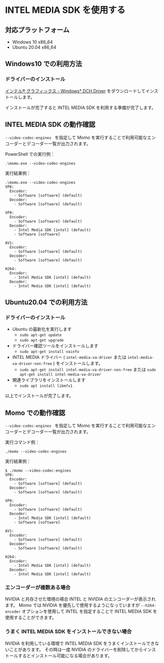 # INTEL MEDIA SDK を使用する

## 対応プラットフォーム

- Windows 10 x86_64
- Ubuntu 20.04 x86_64

## Windows10 での利用方法

### ドライバーのインストール

[インテル® グラフィックス - Windows* DCH Driver](https://www.intel.co.jp/content/www/jp/ja/download/19344/intel-graphics-windows-dch-drivers.html) をダウンロードしてインストールします。

インストールが完了すると INTEL MEDIA SDK を利用する準備が完了します。

## INTEL MEDIA SDK の動作確認

`--video-codec-engines ` を指定して Momo を実行することで利用可能なエンコーダーとデコーダー一覧が出力されます。

PowerShell での実行例：
```
.\momo.exe --video-codec-engines
```

実行結果例：
```
.\momo.exe --video-codec-engines
VP8:
  Encoder:
    - Software [software] (default)
  Decoder:
    - Software [software] (default)

VP9:
  Encoder:
    - Software [software] (default)
  Decoder:
    - Intel Media SDK [intel] (default)
    - Software [software]

AV1:
  Encoder:
    - Software [software] (default)
  Decoder:
    - Software [software] (default)

H264:
  Encoder:
    - Intel Media SDK [intel] (default)
  Decoder:
    - Intel Media SDK [intel] (default)
```

## Ubuntu20.04 での利用方法

### ドライバーのインストール

- Ubuntu の最新化を実行します
    - `sudo apt-get update`
    - `sudo apt-get upgrade`
- ドライバー確認ツールをインストールします
    - `sudo apt-get install vainfo`
- INTEL MEDIA ドライバー ( `intel-media-va-driver` または `intel-media-va-driver-non-free` ) をインストールします。
    - `sudo apt-get install intel-media-va-driver-non-free`
    または `sudo apt-get install intel-media-va-driver`
- 関連ライブラリをインストールします
    - `sudo apt install libmfx1`

以上でインストールが完了します。

## Momo での動作確認

`--video-codec-engines ` を指定して Momo を実行することで利用可能なエンコーダーとデコーダー一覧が出力されます。

実行コマンド例：
```
./momo --video-codec-engines
```

実行結果例：
```
$ ./momo --video-codec-engines
VP8:
  Encoder:
    - Software [software] (default)
  Decoder:
    - Software [software] (default)

VP9:
  Encoder:
    - Software [software] (default)
  Decoder:
    - Intel Media SDK [intel] (default)
    - Software [software]

AV1:
  Encoder:
    - Software [software] (default)
  Decoder:
    - Software [software] (default)

H264:
  Encoder:
    - Intel Media SDK [intel] (default)
  Decoder:
    - Intel Media SDK [intel] (default)
```

### エンコーダーが複数ある場合

NVIDIA と共存させた環境の場合 INTEL と NVIDIA のエンコーダーが表示されます。
Momo では NVIDIA を優先して使用するようになっていますが `--h264-encoder` オプションを使用して INTEL を指定することで INTEL MEDIA SDK を使用することができます。

### うまく INTEL MEDIA SDK をインストールできない場合

NVIDIA を利用している環境で INTEL MEDIA SDK をうまくインストールできないことがあります。
その時は一度 NVIDIA のドライバーを削除してからインストールするとインストール可能になる場合があります。
